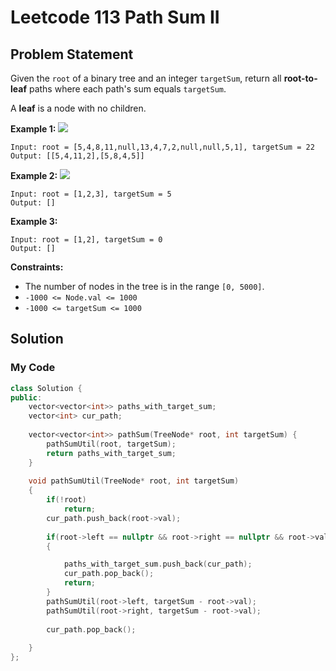 # Leetcode 113 Path Sum II

## Problem Statement

Given the `root` of a binary tree and an integer `targetSum`, return all **root-to-leaf** paths where each path's sum equals `targetSum`.

A **leaf** is a node with no children.

**Example 1:** ![](https://assets.leetcode.com/uploads/2021/01/18/pathsumii1.jpg)

```text
Input: root = [5,4,8,11,null,13,4,7,2,null,null,5,1], targetSum = 22
Output: [[5,4,11,2],[5,8,4,5]]
```

**Example 2:** ![](https://assets.leetcode.com/uploads/2021/01/18/pathsum2.jpg)

```text
Input: root = [1,2,3], targetSum = 5
Output: []
```

**Example 3:**

```text
Input: root = [1,2], targetSum = 0
Output: []
```

**Constraints:**

* The number of nodes in the tree is in the range `[0, 5000]`.
* `-1000 <= Node.val <= 1000`
* `-1000 <= targetSum <= 1000`

## Solution

### My Code

```cpp
class Solution {
public:
    vector<vector<int>> paths_with_target_sum;
    vector<int> cur_path;
    
    vector<vector<int>> pathSum(TreeNode* root, int targetSum) {
        pathSumUtil(root, targetSum);
        return paths_with_target_sum;
    }
    
    void pathSumUtil(TreeNode* root, int targetSum)
    {
        if(!root)
            return;
        cur_path.push_back(root->val);
        
        if(root->left == nullptr && root->right == nullptr && root->val == targetSum)
        {

            paths_with_target_sum.push_back(cur_path);
            cur_path.pop_back();
            return;
        }
        pathSumUtil(root->left, targetSum - root->val);
        pathSumUtil(root->right, targetSum - root->val);
        
        cur_path.pop_back();
        
    }
};
```

